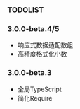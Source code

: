 ### TODOLIST

### 3.0.0-beta.4/5
- 响应式数据适配数组
- 高精度格式化小数

### 3.0.0-beta.3
- 全局TypeScript
- 简化Require
